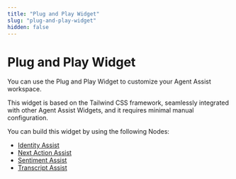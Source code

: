```yaml
---
title: "Plug and Play Widget"
slug: "plug-and-play-widget"
hidden: false
---
```


# Plug and Play Widget

You can use the Plug and Play Widget to customize your Agent Assist workspace.

This widget is based on the Tailwind CSS framework, seamlessly integrated with other Agent Assist Widgets, and it requires minimal manual configuration.

You can build this widget by using the following Nodes:

- [Identity Assist](../ai/flow-nodes/agent-assist/identity-assist.md)
- [Next Action Assist](../ai/flow-nodes/agent-assist/next-action-assist.md)
- [Sentiment Assist](../ai/flow-nodes/agent-assist/sentiment-assist.md)
- [Transcript Assist](../ai/flow-nodes/agent-assist/transcript-assist.md)
